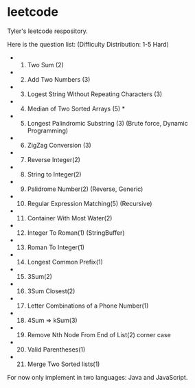# leetcode

Tyler's leetcode respository.


Here is the question list:
(Difficulty Distribution: 1-5 Hard)
* 1.   Two Sum (2)
* 2.   Add Two Numbers (3)
* 3.   Logest String Without Repeating Characters (3)
* 4.   Median of Two Sorted Arrays (5) *
* 5.   Longest Palindromic Substring (3) (Brute force, Dynamic Programming) 
* 6.   ZigZag Conversion (3) 
* 7.   Reverse Integer(2) 
* 8.   String to Integer(2) 
* 9.   Palidrome Number(2) (Reverse, Generic)
* 10.  Regular Expression Matching(5) (Recursive)
* 11.  Container With Most Water(2)
* 12.  Integer To Roman(1) (StringBuffer)
* 13.  Roman To Integer(1)
* 14.  Longest Common Prefix(1) 
* 15.  3Sum(2) 
* 16.  3Sum Closest(2) 
* 17.  Letter Combinations of a Phone Number(1) 
* 18.  4Sum => kSum(3)
* 19.  Remove Nth Node From End of List(2) corner case 
* 20.  Valid Parentheses(1) 
* 21.  Merge Two Sorted lists(1) 
 


For now only implement in two languages: Java and JavaScript.



